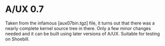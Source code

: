 # A/UX 0.7

Taken from the infamous [aux07bin.tgz] file, it turns out that there was a nearly complete kernel source tree in there.  Only a few minor changes needed and it can be built using later versions of A/UX.  Suitable for testing on Shoebill.
